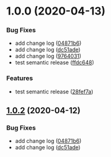 # 1.0.0 (2020-04-13)


### Bug Fixes

* add change log ([04871b6](https://github.com/KikeMendez/cdk-github-action-kmzz/commit/04871b66e832635356895534901bdf949437d3bc))
* add change log ([dc51ade](https://github.com/KikeMendez/cdk-github-action-kmzz/commit/dc51ade793fb2de90c67e7a807408254c0b8a33e))
* add change log ([9764031](https://github.com/KikeMendez/cdk-github-action-kmzz/commit/9764031612bddf89a978068341409ac314d4d46f))
* test semantic release ([ffdc648](https://github.com/KikeMendez/cdk-github-action-kmzz/commit/ffdc648e1908bb1b97e33af24a32c09531a023a0))


### Features

* test semantic release ([28fef7a](https://github.com/KikeMendez/cdk-github-action-kmzz/commit/28fef7a5b1cedc8fe83384b17fa37db319c19670))

## [1.0.2](https://github.com/KikeMendez/cdk-github-action-kmzz/compare/v1.0.1...v1.0.2) (2020-04-12)


### Bug Fixes

* add change log ([04871b6](https://github.com/KikeMendez/cdk-github-action-kmzz/commit/04871b66e832635356895534901bdf949437d3bc))
* add change log ([dc51ade](https://github.com/KikeMendez/cdk-github-action-kmzz/commit/dc51ade793fb2de90c67e7a807408254c0b8a33e))
